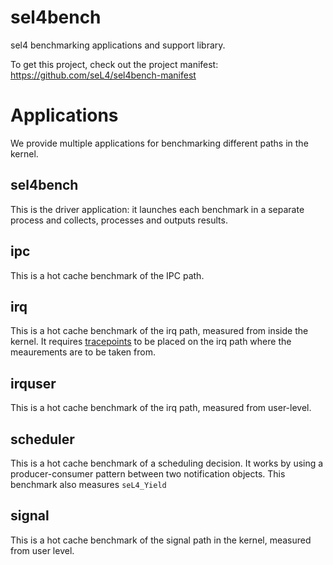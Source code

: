 # sel4bench

sel4 benchmarking applications and support library.

To get this project, check out the project manifest: https://github.com/seL4/sel4bench-manifest

# Applications

We provide multiple applications for benchmarking different paths in the kernel.

## sel4bench

This is the driver application: it launches each benchmark in a separate process and collects, processes and outputs results.

## ipc

This is a hot cache benchmark of the IPC path. 

## irq

This is a hot cache benchmark of the irq path, measured from inside the kernel. It requires [tracepoints](https://wiki.sel4.systems/Benchmarking%20guide#In_kernel_log-buffer) to be placed on the irq path where the meaurements are to be taken from.

## irquser

This is a hot cache benchmark of the irq path, measured from user-level.

## scheduler

This is a hot cache benchmark of a scheduling decision. It works by using a producer-consumer pattern between two notification objects. 
This benchmark also measures `seL4_Yield`

## signal

This is a hot cache benchmark of the signal path in the kernel, measured from user level. 
